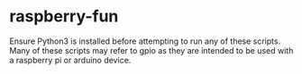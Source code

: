 # raspberry-fun

Ensure Python3 is installed before attempting to run any of these scripts. 
Many of these scripts may refer to gpio as they are intended to be used with a raspberry pi or arduino device.
